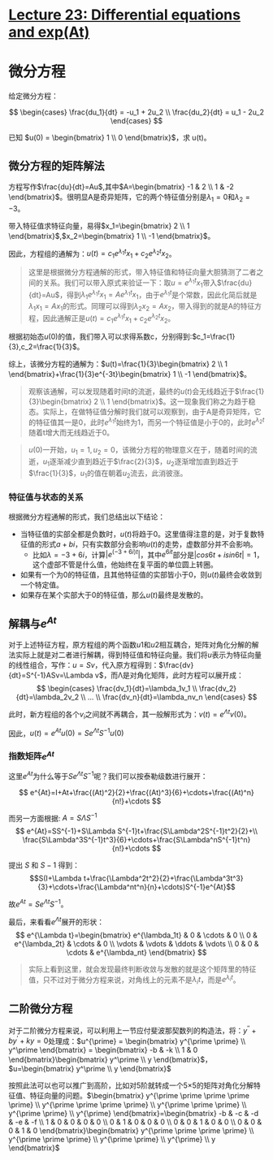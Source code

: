 # [Lecture 23: Differential equations and exp(At)](https://ocw.mit.edu/courses/18-06-linear-algebra-spring-2010/resources/lecture-23-differential-equations-and-exp-at/)

# 微分方程

给定微分方程：

$$
\begin{cases} 
\frac{du_1}{dt} = -u_1 + 2u_2 \\
\frac{du_2}{dt} = u_1 - 2u_2
\end{cases}
$$

已知 $u(0) = \begin{bmatrix} 1 \\ 0 \end{bmatrix}$，求 u(t)。

## 微分方程的矩阵解法

方程写作$\frac{du}{dt}=Au$,其中$A=\begin{bmatrix} -1 & 2 \\ 1 & -2 \end{bmatrix}$。很明显A是奇异矩阵，它的两个特征值分别是$\lambda_1=0$和$\lambda_2=-3$。

带入特征值求特征向量，易得$x_1=\begin{bmatrix} 2 \\ 1 \end{bmatrix}$,$x_2=\begin{bmatrix} 1 \\ -1 \end{bmatrix}$。

因此，方程组的通解为：$u(t)=c_1e^{\lambda_1t}x_1+c_2e^{\lambda_2t}x_2$。

> 这里是根据微分方程通解的形式，带入特征值和特征向量大胆猜测了二者之间的关系。我们可以带入原式来验证一下：取$u=e^{\lambda_1t}x_1$带入$\frac{du}{dt}=Au$，得到$\lambda_1e^{\lambda_1t}x_1=Ae^{\lambda_1t}x_1$，由于$e^{\lambda_1t}$是个常数，因此化简后就是$\lambda_1x_1=Ax_1$的形式。同理可以得到$\lambda_2x_2=Ax_2$，带入得到的就是A的特征方程，因此通解正是$u(t)=c_1e^{\lambda_1t}x_1+c_2e^{\lambda_2t}x_2$。
> 

根据初始态$u(0)$的值，我们带入可以求得系数c，分别得到:$c_1=\frac{1}{3},c_2=\frac{1}{3}$。

综上，该微分方程的通解为：$u(t)=\frac{1}{3}\begin{bmatrix} 2 \\ 1 \end{bmatrix}+\frac{1}{3}e^{-3t}\begin{bmatrix} 1 \\ -1 \end{bmatrix}$。

> 观察该通解，可以发现随着时间t的流逝，最终的$u(t)$会无线趋近于$\frac{1}{3}\begin{bmatrix} 2 \\ 1 \end{bmatrix}$。这一现象我们称之为趋于稳态。实际上，在做特征值分解时我们就可以观察到，由于A是奇异矩阵，它的特征值其一是0，此时$e^{\lambda_1t}$始终为1，而另一个特征值是小于0的，此时$e^{\lambda_2t}$随着t增大而无线趋近于0。
> 

> $u(0)$一开始，$u_1=1,u_2=0$，该微分方程的物理意义在于，随着时间的流逝，$u_1$逐渐减少直到趋近于$\frac{2}{3}$，$u_2$逐渐增加直到趋近于$\frac{1}{3}$，$u_1$的值在朝着$u_2$流去，此消彼涨。
> 

### 特征值与状态的关系

根据微分方程通解的形式，我们总结出以下结论：

- 当特征值的实部全都是负数时，$u(t)$将趋于$0$。这里值得注意的是，对于复数特征值的形式$a+bi$，只有实数部分会影响$u(t)$的走势，虚数部分并不会影响。
    - 比如$\lambda = -3+6i$，计算$|e^{(-3+6i)t}|$，其中$e^{6it}$部分是$|cos 6t+i sin 6t|=1$，这个虚部不管是什么值，他始终在复平面的单位圆上转圈。
- 如果有一个为$0$的特征值，且其他特征值的实部皆小于$0$，则$u(t)$最终会收敛到一个特定值。
- 如果存在某个实部大于$0$的特征值，那么$u(t)$最终是发散的。

## 解耦与$e^{At}$

对于上述特征方程，原方程组的两个函数$u1$和$u2$相互耦合，矩阵对角化分解的解法实际上就是对二者进行解耦，得到特征值和特征向量。我们将$u$表示为特征向量的线性组合，写作：$u=Sv$，代入原方程得到：$\frac{dv}{dt}=S^{-1}ASv=\Lambda v$，而Λ是对角化矩阵，此时方程可以展开成：
$$
\begin{cases} \frac{dv_1}{dt}=\lambda_1v_1 \\ \frac{dv_2}{dt}=\lambda_2v_2 \\ ... \\ \frac{dv_n}{dt}=\lambda_nv_n \end{cases}
$$

此时，新方程组的各个$v_i$之间就不再耦合，其一般解形式为：$v(t)=e^{\Lambda t}v(0)$。

因此，$u(t)=e^{At}u(0)=Se^{\Lambda t}S^{-1}u(0)$

### 指数矩阵$e^{At}$

这里$e^{At}$为什么等于$Se^{\Lambda t}S^{-1}$呢？我们可以按泰勒级数进行展开：

$$
e^{At}=I+At+\frac{(At)^2}{2}+\frac{(At)^3}{6}+\cdots+\frac{(At)^n}{n!}+\cdots
$$

而另一方面根据: $A=S\Lambda S^{-1}$
$$
e^{At}=SS^{-1}+S\Lambda S^{-1}t+\frac{S\Lambda^2S^{-1}t^2}{2}+\\
\frac{S\Lambda^3S^{-1}t^3}{6}+\cdots+\frac{S\Lambda^nS^{-1}t^n}{n!}+\cdots
$$

提出 $S$ 和 $S−1$ 得到：
$$S(I+\Lambda t+\frac{\Lambda^2t^2}{2}+\frac{\Lambda^3t^3}{3}+\cdots+\frac{\Lambda^nt^n}{n}+\cdots)S^{-1}e^{At}$$

故$e^{At}=Se^{\Lambda t}S^{-1}$。

最后，来看看$e^{\Lambda t}$展开的形状：
$$
e^{\Lambda t}=\begin{bmatrix} e^{\lambda_1t} & 0 & \cdots & 0 \\ 0 & e^{\lambda_2t} & \cdots & 0 \\ \vdots & \vdots & \ddots & \vdots \\ 0 & 0 & \cdots & e^{\lambda_nt} \end{bmatrix}
$$

> 实际上看到这里，就会发现最终判断收敛与发散的就是这个矩阵里的特征值，只不过对于微分方程来说，对角线上的元素不是$\lambda_it$，而是$e^{\lambda_it}$。
> 

## 二阶微分方程

对于二阶微分方程来说，可以利用上一节应付斐波那契数列的构造法，将：$y^{\prime \prime} + by^\prime + ky = 0$处理成：$u^{\prime} = \begin{bmatrix} y^{\prime \prime} \\ y^\prime \end{bmatrix} = \begin{bmatrix} -b & -k \\ 1 & 0 \end{bmatrix}\begin{bmatrix} y^\prime \\ y \end{bmatrix}$，$u=\begin{bmatrix} y^\prime \\ y \end{bmatrix}$

按照此法可以也可以推广到高阶，比如对5阶就转成一个5×5的矩阵对角化分解特征值、特征向量的问题。$\begin{bmatrix} y^{\prime \prime \prime \prime \prime} \\ y^{\prime \prime \prime \prime} \\ y^{\prime \prime \prime} \\ y^{\prime \prime} \\ y^{\prime} \end{bmatrix}=\begin{bmatrix} -b & -c & -d & -e & -f \\ 1 & 0 & 0 & 0 & 0 \\ 0 & 1 & 0 & 0 & 0 \\ 0 & 0 & 1 & 0 & 0 \\ 0 & 0 & 0 & 1 & 0 \end{bmatrix}\begin{bmatrix} y^{\prime \prime \prime \prime} \\ y^{\prime \prime \prime} \\ y^{\prime \prime} \\ y^{\prime} \\ y \end{bmatrix}$